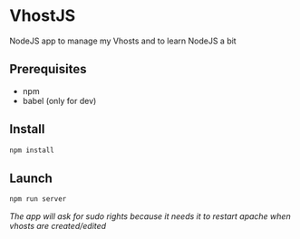 # VhostJS
NodeJS app to manage my Vhosts and to learn NodeJS a bit

## Prerequisites
* npm
* babel (only for dev)

## Install
```bash
npm install
```

## Launch
```bash
npm run server
```
*The app will ask for sudo rights because it needs it to restart apache when vhosts are created/edited*

